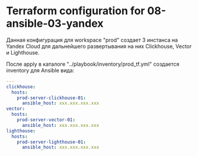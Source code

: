 # Terraform configuration for 08-ansible-03-yandex
Данная конфигурация для workspace "prod" создает 3 инстанса на Yandex Cloud для дальнейшего развертывания на них Clickhouse, Vector и Lighthouse.

После apply в каталоге "../playbook/inventory/prod_tf.yml" создается inventory для Ansible вида:

```yml
---
clickhouse:
  hosts:
    prod-server-clickhouse-01:
      ansible_host: xxx.xxx.xxx.xxx
vector:
  hosts:
    prod-server-vector-01:
      ansible_host: xxx.xxx.xxx.xxx
lighthouse:
  hosts:
    prod-server-lighthouse-01:
      ansible_host: xxx.xxx.xxx.xxx
```
